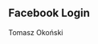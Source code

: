 ## Facebook Login

Tomasz Okoński

<div id="fb-root"></div>
<script async defer crossorigin="anonymous" src="https://connect.facebook.net/pl_PL/sdk.js#xfbml=1&version=v3.2&appId=351134035507396&autoLogAppEvents=1">
		  window.fbAsyncInit = function() {
			FB.init({
			  appId      : '647911782340559',
			  cookie     : true,
			  xfbml      : true,
			  version    : 'v3.2'
			});
			  
			FB.AppEvents.logPageView();   
			  
		  };

		  (function(d, s, id){
			 var js, fjs = d.getElementsByTagName(s)[0];
			 if (d.getElementById(id)) {return;}
			 js = d.createElement(s); js.id = id;
			 js.src = "https://connect.facebook.net/en_US/sdk.js";
			 fjs.parentNode.insertBefore(js, fjs);
		   }(document, 'script', 'facebook-jssdk'));
		   
			FB.getLoginStatus(function(response) {
				statusChangeCallback(response);
			});
</script>
<div class="fb-login-button" data-size="medium" data-button-type="login_with" data-auto-logout-link="false" data-use-continue-as="false"></div>